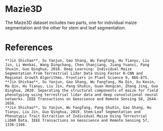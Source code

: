 # Mazie3D
The Maize3D dataset includes two parts, one for individual maize segmentation and the other for stem and leaf segmentation.

# References
    **Jin Shichao**, Su Yanjun, Gao Shang, Wu Fangfang, Hu Tianyu, Liu Jin, Li Wenkai, Wang Dingchang, Chen Shaojiang, Jiang Yuanxi, Pang Shuxin, Guo Qinghua, 2018. Deep Learning: Individual Maize Segmentation From Terrestrial Lidar Data Using Faster R-CNN and Regional Growth Algorithms. Frontiers in Plant Science 9, 866-875.  
    **Jin Shichao**, Su Yanjun, Gao Shang, Wu Fangfang, Ma Qin, Xu Kexin, Ma Qin, Hu Tianyu, Liu Jin, Pang ShuXin, Guan Hongcan, Zhang Jing, Guo Qinghua, 2020. Separating the structural components of maize for field phenotyping using terrestrial lidar data and deep convolutional neural networks. IEEE Transactions on Geoscience and Remote Sensing 58, 2644-2658.   
    **Jin Shichao**, Su Yanjun, Wu Fangfang, Pang ShuXin, Gao Shang, Hu Tianyu, Liu Jin, Guo Qinghua, 2019. Stem-Leaf Segmentation and Phenotypic Trait Extraction of Individual Maize Using Terrestrial LiDAR Data. IEEE Transactions on Geoscience and Remote Sensing 57, 1336-1346.   
